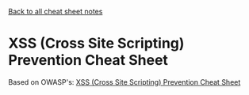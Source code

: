 [Back to all cheat sheet notes](https://github.com/coolinmc6/CS-concepts/tree/master/OWASP)

# XSS (Cross Site Scripting) Prevention Cheat Sheet

Based on OWASP's: [XSS (Cross Site Scripting) Prevention Cheat Sheet](https://www.owasp.org/index.php/XSS_(Cross_Site_Scripting)_Prevention_Cheat_Sheet)












